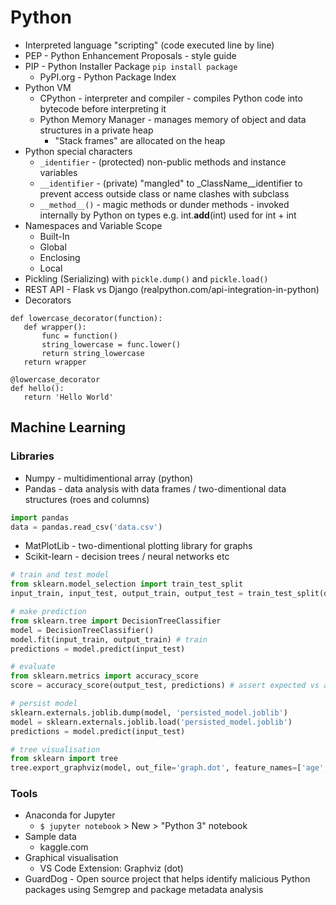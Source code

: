 # Python
- Interpreted language "scripting" (code executed line by line)
- PEP - Python Enhancement Proposals - style guide
- PIP - Python Installer Package `pip install package`
  - PyPI.org - Python Package Index
- Python VM
  - CPython - interpreter and compiler - compiles Python code into bytecode before interpreting it
  - Python Memory Manager - manages memory of object and data structures in a private heap
    - "Stack frames" are allocated on the heap 
- Python special characters
  - `_identifier` -  (protected) non-public methods and instance variables
  - `__identifier` - (private) "mangled" to _ClassName__identifier to prevent access outside class or name clashes with subclass
  - `__method__()` - magic methods or dunder methods - invoked internally by Python on types e.g. int.__add__(int) used for int + int 
- Namespaces and Variable Scope
  - Built-In
  - Global
  - Enclosing
  - Local
- Pickling (Serializing) with `pickle.dump()` and `pickle.load()`
- REST API - Flask vs Django (realpython.com/api-integration-in-python)  
- Decorators
```
def lowercase_decorator(function):
   def wrapper():
       func = function()
       string_lowercase = func.lower()
       return string_lowercase
   return wrapper

@lowercase_decorator
def hello():
   return 'Hello World'   
```

## Machine Learning
### Libraries
- Numpy - multidimentional array (python)
- Pandas - data analysis with data frames / two-dimentional data structures (roes and columns)
```python
import pandas
data = pandas.read_csv('data.csv')
```
- MatPlotLib - two-dimentional plotting library for graphs
- Scikit-learn - decision trees / neural networks etc
```python
# train and test model
from sklearn.model_selection import train_test_split
input_train, input_test, output_train, output_test = train_test_split(data['input_column'], data['output_column'], test_size=0.2)

# make prediction
from sklearn.tree import DecisionTreeClassifier
model = DecisionTreeClassifier()
model.fit(input_train, output_train) # train
predictions = model.predict(input_test)

# evaluate
from sklearn.metrics import accuracy_score
score = accuracy_score(output_test, predictions) # assert expected vs actual = score from 0-1

# persist model
sklearn.externals.joblib.dump(model, 'persisted_model.joblib')
model = sklearn.externals.joblib.load('persisted_model.joblib')
predictions = model.predict(input_test)

# tree visualisation
from sklearn import tree
tree.export_graphviz(model, out_file='graph.dot', feature_names=['age', 'gender'], class_names=sorted(data['output_column'].unique(), label='all')
```

### Tools
- Anaconda for Jupyter
    - `$ jupyter notebook` > New > "Python 3" notebook
- Sample data
    - kaggle.com
- Graphical visualisation
    - VS Code Extension: Graphviz (dot)
- GuardDog - Open source project that helps identify malicious Python packages using Semgrep and package metadata analysis
